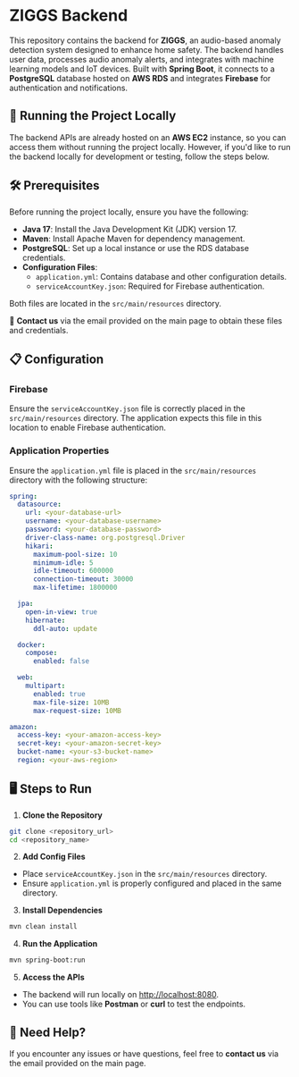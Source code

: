 # ZIGGS Backend 

This repository contains the backend for **ZIGGS**, an audio-based anomaly detection system designed to enhance home safety. The backend handles user data, processes audio anomaly alerts, and integrates with machine learning models and IoT devices. Built with **Spring Boot**, it connects to a **PostgreSQL** database hosted on **AWS RDS** and integrates **Firebase** for authentication and notifications.

## 🚀 Running the Project Locally

The backend APIs are already hosted on an **AWS EC2** instance, so you can access them without running the project locally. However, if you'd like to run the backend locally for development or testing, follow the steps below.

## 🛠️ Prerequisites

Before running the project locally, ensure you have the following:

- **Java 17**: Install the Java Development Kit (JDK) version 17.
- **Maven**: Install Apache Maven for dependency management.
- **PostgreSQL**: Set up a local instance or use the RDS database credentials.
- **Configuration Files**:
  - `application.yml`: Contains database and other configuration details.
  - `serviceAccountKey.json`: Required for Firebase authentication.

Both files are located in the `src/main/resources` directory.

📧 **Contact us** via the email provided on the main page to obtain these files and credentials.

## 📋 Configuration

### Firebase

Ensure the `serviceAccountKey.json` file is correctly placed in the `src/main/resources` directory. The application expects this file in this location to enable Firebase authentication.

### Application Properties

Ensure the `application.yml` file is placed in the `src/main/resources` directory with the following structure:

```yaml
spring:
  datasource:
    url: <your-database-url>
    username: <your-database-username>
    password: <your-database-password>
    driver-class-name: org.postgresql.Driver
    hikari:
      maximum-pool-size: 10
      minimum-idle: 5
      idle-timeout: 600000
      connection-timeout: 30000
      max-lifetime: 1800000

  jpa:
    open-in-view: true
    hibernate:
      ddl-auto: update

  docker:
    compose:
      enabled: false

  web:
    multipart:
      enabled: true
      max-file-size: 10MB
      max-request-size: 10MB

amazon:
  access-key: <your-amazon-access-key>
  secret-key: <your-amazon-secret-key>
  bucket-name: <your-s3-bucket-name>
  region: <your-aws-region>
  ```

## 🖥️ Steps to Run

1. **Clone the Repository**

  ```bash
  git clone <repository_url>
  cd <repository_name>
  ```


2. **Add Config Files**

  - Place `serviceAccountKey.json` in the `src/main/resources` directory.
  - Ensure `application.yml` is properly configured and placed in the same directory.

3. **Install Dependencies**

  ```bash
  mvn clean install
  ```

4. **Run the Application**

  ```bash
  mvn spring-boot:run
  ```

5. **Access the APIs**

  - The backend will run locally on [http://localhost:8080](http://localhost:8080).
  - You can use tools like **Postman** or **curl** to test the endpoints.


## 📧 Need Help?

If you encounter any issues or have questions, feel free to **contact us** via the email provided on the main page.


